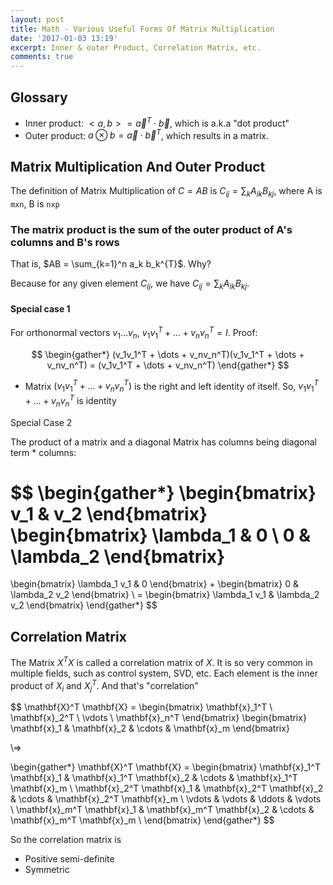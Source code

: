 ```yaml
---
layout: post
title: Math - Various Useful Forms Of Matrix Multiplication
date: '2017-01-03 13:19'
excerpt: Inner & outer Product, Correlation Matrix, etc.
comments: true
---
```



## Glossary

- Inner product: $<a,b> = \vec{a}^T \cdot \vec{b}$, which is a.k.a "dot product"
- Outer product: $a \otimes b = \vec{a} \cdot \vec{b}^T$, which results in a matrix.

## Matrix Multiplication And Outer Product

The definition of Matrix Multiplication of $C = AB$ is $C_{ij} = \sum_k A_{ik}B_{kj}$, where A is `mxn`, B is `nxp`

### The matrix product is the sum of the outer product of A's columns and B's rows

That is, $AB = \sum_{k=1}^n a_k b_k^{T}$. Why? 

Because for any given element $C_{ij}$, we have $C_{ij} = \sum_k A_{ik}B_{kj}$.

#### Special case 1

For orthonormal vectors $v_1 \dots v_n$, $v_1v_1^T + \dots + v_nv_n^T = I$. Proof:

$$
\begin{gather*}
(v_1v_1^T + \dots + v_nv_n^T)(v_1v_1^T + \dots + v_nv_n^T) = (v_1v_1^T + \dots + v_nv_n^T)
\end{gather*}
$$

- Matrix $(v_1v_1^T + \dots + v_nv_n^T)$ is the right and left identity of itself. So, $v_1v_1^T + \dots + v_nv_n^T$ is identity

Special Case 2

The product of a matrix and a diagonal Matrix has columns being diagonal term * columns:

$$
\begin{gather*}
\begin{bmatrix}
v_1 & v_2
\end{bmatrix}
\begin{bmatrix}
\lambda_1 & 0 \\
0 & \lambda_2
\end{bmatrix}
=
\begin{bmatrix}
\lambda_1 v_1 & 0
\end{bmatrix}
+
\begin{bmatrix}
0 & \lambda_2 v_2
\end{bmatrix}
\\ =
\begin{bmatrix}
\lambda_1 v_1 & \lambda_2 v_2
\end{bmatrix}
\end{gather*}
$$

## Correlation Matrix

The Matrix $X^TX$ is called a correlation matrix of $X$. It is so very common in multiple fields, such as control system, SVD, etc. Each element is the inner product of $X_i$ and $X_j^T$. And that's "correlation"

$$
\mathbf{X}^T \mathbf{X} =
\begin{bmatrix}
\mathbf{x}_1^T \\
\mathbf{x}_2^T \\
\vdots \\
\mathbf{x}_n^T
\end{bmatrix}
\begin{bmatrix}
\mathbf{x}_1 & \mathbf{x}_2 & \cdots & \mathbf{x}_m
\end{bmatrix}

\\=>

\begin{gather*}
\mathbf{X}^T \mathbf{X} =
\begin{bmatrix}
\mathbf{x}_1^T \mathbf{x}_1 & \mathbf{x}_1^T \mathbf{x}_2 & \cdots & \mathbf{x}_1^T \mathbf{x}_m \\
\mathbf{x}_2^T \mathbf{x}_1 & \mathbf{x}_2^T \mathbf{x}_2 & \cdots & \mathbf{x}_2^T \mathbf{x}_m \\
\vdots & \vdots & \ddots & \vdots \\
\mathbf{x}_m^T \mathbf{x}_1 & \mathbf{x}_m^T \mathbf{x}_2 & \cdots & \mathbf{x}_m^T \mathbf{x}_m \\
\end{bmatrix}
\end{gather*}
$$

So the correlation matrix is

- Positive semi-definite
- Symmetric